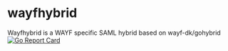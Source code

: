 # wayfhybrid
Wayfhybrid is a WAYF specific SAML hybrid based on wayf-dk/gohybrid<br>
[![Go Report Card](https://goreportcard.com/badge/github.com/wayf-dk/wayfhybrid)](https://goreportcard.com/report/github.com/wayf-dk/wayfhybrid)
